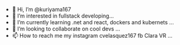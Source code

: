 - 👋 Hi, I’m @kuriyama167
- 👀 I’m interested in fullstack developing...
- 🌱 I’m currently learning  .net and react, dockers and kubernets ...
- 💞️ I’m looking to collaborate on cool devs  ...
- 📫 How to reach me  my instagram cvelasquez167 fb Clara VR ...

<!---
kuriyama167/kuriyama167 is a ✨ special ✨ repository because its `README.md` (this file) appears on your GitHub profile.
You can click the Preview link to take a look at your changes.
--->
